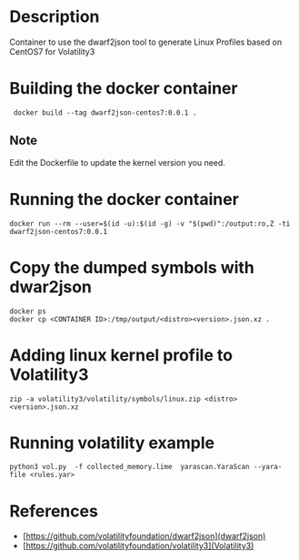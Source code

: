 # Description

Container to use the dwarf2json tool to generate Linux Profiles based on CentOS7 for Volatility3

# Building the docker container
```
 docker build --tag dwarf2json-centos7:0.0.1 .
```
## Note 

Edit the Dockerfile to update the kernel version you need.

# Running the docker container
```
docker run --rm --user=$(id -u):$(id -g) -v "$(pwd)":/output:ro,Z -ti  dwarf2json-centos7:0.0.1
```

# Copy the dumped symbols with dwar2json
```
docker ps
docker cp <CONTAINER ID>:/tmp/output/<distro><version>.json.xz .
```

# Adding linux kernel profile to Volatility3
```
zip -a volatility3/volatility/symbols/linux.zip <distro><version>.json.xz
```

# Running volatility example
```
python3 vol.py  -f collected_memory.lime  yarascan.YaraScan --yara-file <rules.yar>
```

# References
* [https://github.com/volatilityfoundation/dwarf2json](dwarf2json)
* [https://github.com/volatilityfoundation/volatility3](Volatility3)
